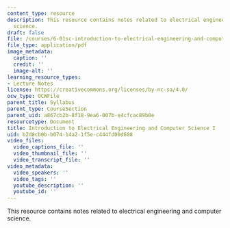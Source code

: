 ```yaml
---
content_type: resource
description: This resource contains notes related to electrical engineering and computer
  science.
draft: false
file: /courses/6-01sc-introduction-to-electrical-engineering-and-computer-science-i-spring-2011/b2d8cb0bb07414a21f5ec444fd00d608_MIT6_01SCS11_textbook.pdf
file_type: application/pdf
image_metadata:
  caption: ''
  credit: ''
  image-alt: ''
learning_resource_types:
- Lecture Notes
license: https://creativecommons.org/licenses/by-nc-sa/4.0/
ocw_type: OCWFile
parent_title: Syllabus
parent_type: CourseSection
parent_uid: a867cb2b-8f18-9ea6-007b-e4cfcac89b0e
resourcetype: Document
title: Introduction to Electrical Engineering and Computer Science I
uid: b2d8cb0b-b074-14a2-1f5e-c444fd00d608
video_files:
  video_captions_file: ''
  video_thumbnail_file: ''
  video_transcript_file: ''
video_metadata:
  video_speakers: ''
  video_tags: ''
  youtube_description: ''
  youtube_id: ''
---
```

This resource contains notes related to electrical engineering and computer science.